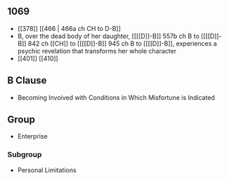 ## 1069
- [[378]] [[466 | 466a ch CH to D-B]] 
- B, over the dead body of her daughter, [[[[D]]-B]] 557b ch B to [[[[D]]-B]] 842 ch [[CH]] to [[[[D]]-B]] 945 ch B to [[[[D]]-B]], experiences a psychic revelation that transforms her whole character
- [[401]] [[410]] 

## B Clause
- Becoming Invoived with Conditions in Which Misfortune is Indicated

## Group
- Enterprise

### Subgroup
- Personal Limitations

